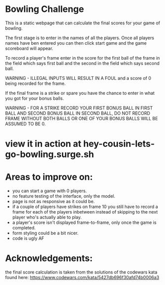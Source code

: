 Bowling Challenge
=

 This is a static webpage that can calculate the final scores for your game of bowling.

 The first stage is to enter in the names of all the players.
 Once all players names have ben entered you can then click start game and the game scoreboard will appear.

To record a player's frame enter in the score for the first ball of the frame in the field which says first ball and the second in the field which says second ball.

 WARNING - ILLEGAL INPUTS WILL RESULT IN A FOUL and a score of 0 being recorded for the frame.

If the final frame is a strike or spare you have the chance to enter in what you got for your bonus balls. 

WARNING - FOR A STRIKE RECORD YOUR FIRST BONUS BALL IN FIRST BALL AND SECOND BONUS BALL IN SECOND BALL, DO NOT RECORD FRAME WITHOUT BOTH BALLS OR ONE OF YOUR BONUS BALLS WILL BE ASSUMED TO BE 0.

view it in action at hey-cousin-lets-go-bowling.surge.sh
=
Areas to improve on:
=

 - you can start a game with 0 players.
 - no feature testing of the interface, only the model.
 - page is not as responsive as it could be.
 - if a couple of players have strikes on frame 10 you still have to record a frame for each of the players inbetween instead of skipping to the next player who's actually able to play.
 - a player's score isn't displayed frame-to-frame, only once the game is completed.
 - form styling could be a bit nicer.
 - code is ugly AF

 Acknowledgements:
 =
 the final score calculation is taken from the solutions of the codewars kata found here: https://www.codewars.com/kata/5427db696f30afd74b0006a3